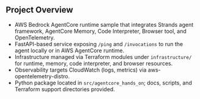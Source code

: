 ## Project Overview
- AWS Bedrock AgentCore runtime sample that integrates Strands agent framework, AgentCore Memory, Code Interpreter, Browser tool, and OpenTelemetry.
- FastAPI-based service exposing `/ping` and `/invocations` to run the agent locally or in AWS AgentCore runtime.
- Infrastructure managed via Terraform modules under `infrastructure/` for runtime, memory, code interpreter, and browser resources.
- Observability targets CloudWatch (logs, metrics) via aws-opentelemetry-distro.
- Python package located in `src/agentcore_hands_on`; docs, scripts, and Terraform support directories provided.